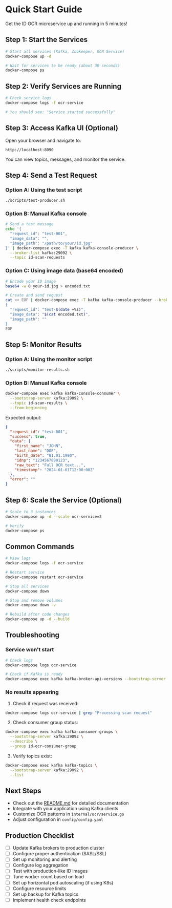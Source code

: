 # Quick Start Guide

Get the ID OCR microservice up and running in 5 minutes!

## Step 1: Start the Services

```bash
# Start all services (Kafka, Zookeeper, OCR Service)
docker-compose up -d

# Wait for services to be ready (about 30 seconds)
docker-compose ps
```

## Step 2: Verify Services are Running

```bash
# Check service logs
docker-compose logs -f ocr-service

# You should see: "Service started successfully"
```

## Step 3: Access Kafka UI (Optional)

Open your browser and navigate to:
```
http://localhost:8090
```

You can view topics, messages, and monitor the service.

## Step 4: Send a Test Request

### Option A: Using the test script

```bash
./scripts/test-producer.sh
```

### Option B: Manual Kafka console

```bash
# Send a test message
echo '{
  "request_id": "test-001",
  "image_data": "",
  "image_path": "/path/to/your/id.jpg"
}' | docker-compose exec -T kafka kafka-console-producer \
  --broker-list kafka:29092 \
  --topic id-scan-requests
```

### Option C: Using image data (base64 encoded)

```bash
# Encode your ID image
base64 -w 0 your-id.jpg > encoded.txt

# Create and send request
cat << EOF | docker-compose exec -T kafka kafka-console-producer --broker-list kafka:29092 --topic id-scan-requests
{
  "request_id": "test-$(date +%s)",
  "image_data": "$(cat encoded.txt)",
  "image_path": ""
}
EOF
```

## Step 5: Monitor Results

### Option A: Using the monitor script

```bash
./scripts/monitor-results.sh
```

### Option B: Manual Kafka console

```bash
docker-compose exec kafka kafka-console-consumer \
  --bootstrap-server kafka:29092 \
  --topic id-scan-results \
  --from-beginning
```

Expected output:
```json
{
  "request_id": "test-001",
  "success": true,
  "data": {
    "first_name": "JOHN",
    "last_name": "DOE",
    "birth_date": "01.01.1990",
    "idnp": "1234567890123",
    "raw_text": "Full OCR text...",
    "timestamp": "2024-01-01T12:00:00Z"
  },
  "error": ""
}
```

## Step 6: Scale the Service (Optional)

```bash
# Scale to 3 instances
docker-compose up -d --scale ocr-service=3

# Verify
docker-compose ps
```

## Common Commands

```bash
# View logs
docker-compose logs -f ocr-service

# Restart service
docker-compose restart ocr-service

# Stop all services
docker-compose down

# Stop and remove volumes
docker-compose down -v

# Rebuild after code changes
docker-compose up -d --build
```

## Troubleshooting

### Service won't start

```bash
# Check logs
docker-compose logs ocr-service

# Check if Kafka is ready
docker-compose exec kafka kafka-broker-api-versions --bootstrap-server kafka:29092
```

### No results appearing

1. Check if request was received:
```bash
docker-compose logs ocr-service | grep "Processing scan request"
```

2. Check consumer group status:
```bash
docker-compose exec kafka kafka-consumer-groups \
  --bootstrap-server kafka:29092 \
  --describe \
  --group id-ocr-consumer-group
```

3. Verify topics exist:
```bash
docker-compose exec kafka kafka-topics \
  --bootstrap-server kafka:29092 \
  --list
```

## Next Steps

- Check out the [README.md](README.md) for detailed documentation
- Integrate with your application using Kafka clients
- Customize OCR patterns in `internal/ocr/service.go`
- Adjust configuration in `config/config.yaml`

## Production Checklist

- [ ] Update Kafka brokers to production cluster
- [ ] Configure proper authentication (SASL/SSL)
- [ ] Set up monitoring and alerting
- [ ] Configure log aggregation
- [ ] Test with production-like ID images
- [ ] Tune worker count based on load
- [ ] Set up horizontal pod autoscaling (if using K8s)
- [ ] Configure resource limits
- [ ] Set up backup for Kafka topics
- [ ] Implement health check endpoints
